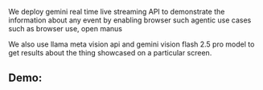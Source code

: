 We deploy gemini real time live streaming API to demonstrate the information about any event by enabling browser such agentic use cases such as browser use, open manus

We also use llama meta vision api and gemini vision flash 2.5 pro model to get results about the thing showcased on a particular screen.

Demo:
-
